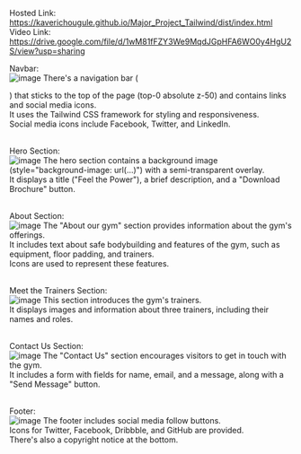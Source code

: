 Hosted Link: https://kaverichougule.github.io/Major_Project_Tailwind/dist/index.html <br>
Video Link: https://drive.google.com/file/d/1wM81fFZY3We9MqdJGpHFA6WO0y4HgU2S/view?usp=sharing <br>

Navbar: <br>
![image](https://github.com/kaverichougule/Major_Project_Tailwind/assets/101037685/91521534-ff84-42b5-958a-226acf4eb548)
There's a navigation bar (<nav>) that sticks to the top of the page (top-0 absolute z-50) and contains links and social media icons. <br>
It uses the Tailwind CSS framework for styling and responsiveness. <br>
Social media icons include Facebook, Twitter, and LinkedIn. <br><br>

Hero Section: <br>
![image](https://github.com/kaverichougule/Major_Project_Tailwind/assets/101037685/67330cd2-f740-410e-94eb-2ed33421e8d6)
The hero section contains a background image (style="background-image: url(...)") with a semi-transparent overlay. <br>
It displays a title ("Feel the Power"), a brief description, and a "Download Brochure" button. <br><br>

About Section: <br>
![image](https://github.com/kaverichougule/Major_Project_Tailwind/assets/101037685/f3013360-b032-43a4-9697-a7d24d0b12e5)
The "About our gym" section provides information about the gym's offerings. <br>
It includes text about safe bodybuilding and features of the gym, such as equipment, floor padding, and trainers. <br>
Icons are used to represent these features. <br><br>

Meet the Trainers Section: <br>
![image](https://github.com/kaverichougule/Major_Project_Tailwind/assets/101037685/adc2c1a0-f05b-4597-80bd-d451f9437c21)
This section introduces the gym's trainers. <br>
It displays images and information about three trainers, including their names and roles. <br><br>

Contact Us Section: <br>
![image](https://github.com/kaverichougule/Major_Project_Tailwind/assets/101037685/181a7e96-8436-4b68-9c1d-1197ecd04bcf)
The "Contact Us" section encourages visitors to get in touch with the gym. <br>
It includes a form with fields for name, email, and a message, along with a "Send Message" button. <br><br>

Footer: <br>
![image](https://github.com/kaverichougule/Major_Project_Tailwind/assets/101037685/f3e4e626-0f6a-4034-9943-5bf96d6bbb75)
The footer includes social media follow buttons. <br>
Icons for Twitter, Facebook, Dribbble, and GitHub are provided. <br>
There's also a copyright notice at the bottom. <br><br>

